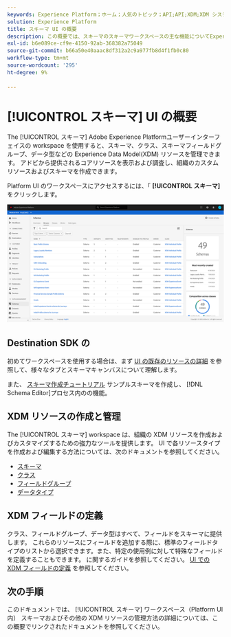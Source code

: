 ```yaml
---
keywords: Experience Platform；ホーム；人気のトピック；API;API;XDM;XDM システム；エクスペリエンスデータモデル；データモデル；ui；ワークスペース；
solution: Experience Platform
title: スキーマ UI の概要
description: この概要では、スキーマのスキーマワークスペースの主な機能についてExperience Platformします。
exl-id: b6e089ce-cf9e-4150-92ab-368382a75049
source-git-commit: b66a50e40aaac8df312a2c9a977fb8d4f1fb0c80
workflow-type: tm+mt
source-wordcount: '295'
ht-degree: 9%

---
```


# [!UICONTROL スキーマ] UI の概要

The [!UICONTROL スキーマ] Adobe Experience Platformユーザーインターフェイスの workspace を使用すると、スキーマ、クラス、スキーマフィールドグループ、データ型などの Experience Data Model(XDM) リソースを管理できます。 アドビから提供されるコアリソースを表示および調査し、組織のカスタムリソースおよびスキーマを作成できます。

Platform UI のワークスペースにアクセスするには、「 **[!UICONTROL スキーマ]** をクリックします。

![](../images/ui/overview/schemas-tab.png)

## Destination SDK の

初めてワークスペースを使用する場合は、まず [UI の既存のリソースの詳細](./explore.md) を参照して、様々なタブとスキーマキャンバスについて理解します。

また、 [スキーマ作成チュートリアル](../tutorials/create-schema-ui.md) サンプルスキーマを作成し、 [!DNL Schema Editor]プロセス内のの機能。

## XDM リソースの作成と管理

The [!UICONTROL スキーマ] workspace は、組織の XDM リソースを作成およびカスタマイズするための強力なツールを提供します。 UI で各リソースタイプを作成および編集する方法については、次のドキュメントを参照してください。

* [スキーマ](./resources/schemas.md)
* [クラス](./resources/classes.md)
* [フィールドグループ](./resources/field-groups.md)
* [データタイプ](./resources/data-types.md)

## XDM フィールドの定義

クラス、フィールドグループ、データ型はすべて、フィールドをスキーマに提供します。 これらのリソースにフィールドを追加する際に、標準のフィールドタイプのリストから選択できます。また、特定の使用例に対して特殊なフィールドを定義することもできます。 に関するガイドを参照してください。 [UI での XDM フィールドの定義](./fields/overview.md) を参照してください。

## 次の手順

このドキュメントでは、 [!UICONTROL スキーマ] ワークスペース（Platform UI 内） スキーマおよびその他の XDM リソースの管理方法の詳細については、この概要でリンクされたドキュメントを参照してください。
